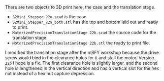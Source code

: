 There are two objects to 3D print here, the case and the translation stage.
- `S2Mini_Stepper_22a.scad` is the case
- `S2Mini_Stepper_22a_both.stl` has the top and bottom laid out and ready to print.
- `MotorizedPrecisionTranslationStage 22b.scad` the source code for the translation stage.
- `MotorizedPrecisionTranslationStage 22b.stl` the ready to print file.

I modified the translation stage after the mBFY workshop because the drive 
screw would bind in the clearance holes for it and stall the motor. 
Version `22b` I hope is a fix. The first clearance hole is slightly larger, 
and the second hole is lengthened in the vertical direction and has a vertical 
slot for the hex nut instead of a hex nut capture depression.
